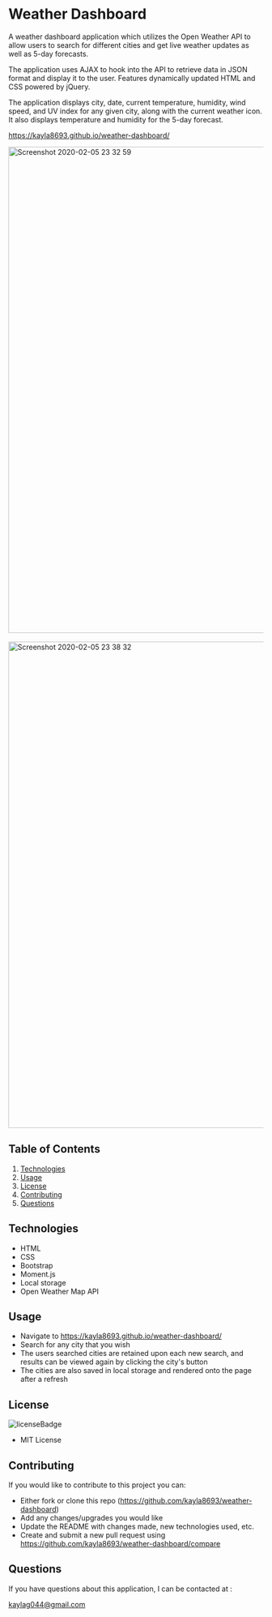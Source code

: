 # Weather Dashboard
A weather dashboard application which utilizes the Open Weather API to allow users to search for different cities and get live weather updates as well as 5-day forecasts.

The application uses AJAX to hook into the API to retrieve data in JSON format and display it to the user. Features dynamically updated HTML and CSS powered by jQuery.

The application displays city, date, current temperature, humidity, wind speed, and UV index for any given city, along with the current weather icon. It also displays temperature and humidity for the 5-day forecast.

https://kayla8693.github.io/weather-dashboard/

<img width="960" alt="Screenshot 2020-02-05 23 32 59" src="https://user-images.githubusercontent.com/56415756/73908787-65391c00-4870-11ea-9ef4-0fc0f8281a12.png">
<br>
<br>
<img width="960" alt="Screenshot 2020-02-05 23 38 32" src="https://user-images.githubusercontent.com/56415756/73908892-b21cf280-4870-11ea-8ea3-df5bc447cf55.png">

## Table of Contents
1. [Technologies](#technologies)
2. [Usage](#usage)
3. [License](#license)
4. [Contributing](#contributing)
5. [Questions](#questions)

## Technologies
<p id="technologies"></p>

- HTML
- CSS
- Bootstrap
- Moment.js
- Local storage
- Open Weather Map API

## Usage
<p id='usage'></p>

- Navigate to https://kayla8693.github.io/weather-dashboard/
- Search for any city that you wish
- The users searched cities are retained upon each new search, and results can be viewed again by clicking the city's button
- The cities are also saved in local storage and rendered onto the page after a refresh

## License
<p id='license'></p>

<img alt='licenseBadge' src='https://img.shields.io/badge/License-MIT License-BLUE'>
  
- MIT License

## Contributing
<p id='contributing'></p>

If you would like to contribute to this project you can:

- Either fork or clone this repo (https://github.com/kayla8693/weather-dashboard)
- Add any changes/upgrades you would like
- Update the README with changes made, new technologies used, etc.
- Create and submit a new pull request using https://github.com/kayla8693/weather-dashboard/compare

## Questions
<p id='questions'></p>

If you have questions about this application, I can be contacted at :
  
kaylag044@gmail.com
